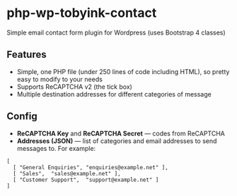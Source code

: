 # php-wp-tobyink-contact
Simple email contact form plugin for Wordpress (uses Bootstrap 4 classes)

## Features

* Simple, one PHP file (under 250 lines of code including HTML), so pretty easy to modify to your needs
* Supports ReCAPTCHA v2 (the tick box)
* Multiple destination addresses for different categories of message

## Config

* **ReCAPTCHA Key** and **ReCAPTCHA Secret** — codes from ReCAPTCHA
* **Addresses (JSON)** — list of categories and email addresses to send messages to. For example:
```
[
  [ "General Enquiries", "enquiries@example.net" ],
  [ "Sales",  "sales@example.net" ],
  [ "Customer Support",  "support@example.net" ]
]
```
